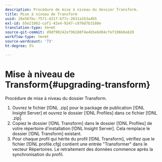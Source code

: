```yaml
---
description: Procédure de mise à niveau du dossier Transform.
title: Mise à niveau de Transform
uuid: 26e567bc-7571-4317-b77c-2631a163a4b5
exl-id: b5e21862-caf1-42e4-9247-c870d7b3180e
translation-type: tm+mt
source-git-commit: d9df90242ef96188f4e4b5e6d04cfef196b0a628
workflow-type: tm+mt
source-wordcount: '73'
ht-degree: 5%

---
```


# Mise à niveau de Transform{#upgrading-transform}

Procédure de mise à niveau du dossier Transform.

1. Ouvrez le fichier [!DNL .zip] pour le package de publication [!DNL Insight Server] et ouvrez le dossier [!DNL Profiles] dans ce fichier [!DNL .zip].
1. Copiez le dossier [!DNL Transform] dans le dossier [!DNL Profiles] de votre répertoire d&#39;installation [!DNL Insight Server]. Cela remplace le dossier [!DNL Transform] existant.
1. Pour chaque profil qui hérite du profil [!DNL Transform], vérifiez que le fichier [!DNL profile.cfg] contient une entrée &quot;Transformer&quot; dans le vecteur Répertoires.
Le retraitement des données commence après la synchronisation du profil.
